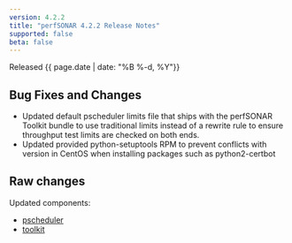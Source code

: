 ```yaml
---
version: 4.2.2
title: "perfSONAR 4.2.2 Release Notes"
supported: false
beta: false
---
```


Released {{ page.date | date: "%B %-d, %Y"}}

Bug Fixes and Changes
---------------------

-   Updated default pscheduler limits file that ships with the perfSONAR
    Toolkit bundle to use traditional limits instead of a rewrite rule
    to ensure throughput test limits are checked on both ends.
-   Updated provided python-setuptools RPM to prevent conflicts with
    version in CentOS when installing packages such as python2-certbot

Raw changes
-----------

Updated components:

-   [pscheduler](https://github.com/perfsonar/pscheduler/compare/v4.2.1...v4.2.2)
-   [toolkit](https://github.com/perfsonar/toolkit/compare/v4.2.1...v4.2.2)
